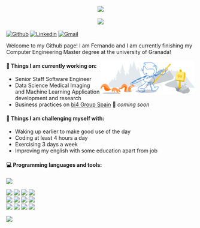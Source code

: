 <p align="center">
<img src="https://capsule-render.vercel.app/api?type=waving&color=timeGradient&height=300&&section=header&text=HI%20THERE&fontSize=90&fontAlign=50&fontAlignY=30&desc=I%20am%20Sinden!&descAlign=50&descSize=30&descAlignY=60&animation=twinkling" />
</p>

<!-- https://github.com/DenverCoder1/readme-typing-svg -->
<p align="center">
<img src="https://readme-typing-svg.demolab.com?font=Orbitron&size=25&pause=1000&center=true&vCenter=true&random=false&width=600&lines=Welcome+to+my+GitHub+profile+page!;I+am+super+obsessed+with+programming!" />
</p>


[![Github](https://img.shields.io/badge/-Github-000?style=flat&logo=Github&logoColor=white)](https://github.com/SindenDev)
[![Linkedin](https://img.shields.io/badge/-LinkedIn-blue?style=flat&logo=Linkedin&logoColor=white)](https://www.linkedin.com/in/sinden-zhang-4b0a9b168/)
[![Gmail](https://img.shields.io/badge/-Gmail-c14438?style=flat&logo=Gmail&logoColor=white)](mailto:sindendev@gmail.com)
 

Welcome to my Github page! I am Fernando and I am currently finishing my Computer Engineering Master degree at the university of Granada!  

<img align="right" alt="img" src="https://github.com/SindenDev/SindenDev/blob/main/git-header.svg" width="50%" height="auto" />


#### 🌱 Things I am currently working on: 
- Senior Staff Software Engineer
- Data Science Medical Imaging and Machine Learning Application development and research
- Business practices on [bi4 Group Spain](https://github.com/bi4group) 🚀 *coming soon*

#### :muscle: Things I am challenging myself with:
- Waking up earlier to make good use of the day
- Coding at least 4 hours a day
- Exercising 3 days a week
- Improving my english with some education apart from job

#### :computer: Programming languages and tools: 
<p>
<img align="center" src="https://skillicons.dev/icons?i=cpp,python,tensorflow,kafka,pytorch,react,mongodb&theme=light" />

<code><img width="10%" src="https://avatars.githubusercontent.com/u/34072764?s=200&v=4"></code>
<code><img width="10%" src="https://avatars.githubusercontent.com/u/156354296?s=200&v=4"></code>
<code><img width="8%" src="https://avatars.githubusercontent.com/u/56449156?s=200&v=4"></code>
<code><img width="10%" src="https://avatars.githubusercontent.com/u/319479?s=200&v=4"></code>
<br />
<code><img width="10%" src="https://www.vectorlogo.zone/logos/qtio/qtio-icon.svg"></code>
<code><img width="10%" src="https://avatars.githubusercontent.com/u/5009934?s=200&v=4"></code>
<code><img width="10%" src="https://avatars.githubusercontent.com/u/14957082?s=200&v=4"></code>
<code><img width="10%" src="https://www.vectorlogo.zone/logos/reactjs/reactjs-icon.svg"></code>
<br />
<code><img width="10%" src="https://www.vectorlogo.zone/logos/docker/docker-official.svg"></code>
<code><img width="10%" src="https://www.vectorlogo.zone/logos/ubuntu/ubuntu-icon.svg"></code>
<code><img width="10%" src="https://www.vectorlogo.zone/logos/apple/apple-icon.svg"></code>
<code><img width="10%" src="https://www.vectorlogo.zone/logos/android/android-icon.svg"></code>
</p>
<img width="50%"  src="https://github-readme-stats.vercel.app/api?username=SindenDev&show_icons=true&hide_border=true" />
 

